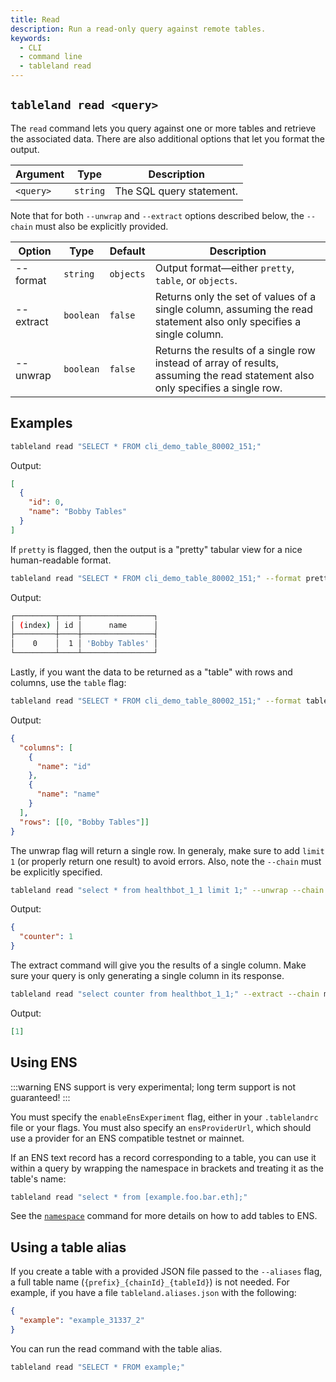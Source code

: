 ```yaml
---
title: Read
description: Run a read-only query against remote tables.
keywords:
  - CLI
  - command line
  - tableland read
---
```


## `tableland read <query>`

The `read` command lets you query against one or more tables and retrieve the associated data. There are also additional options that let you format the output.

| Argument  | Type     | Description              |
| --------- | -------- | ------------------------ |
| `<query>` | `string` | The SQL query statement. |

Note that for both `--unwrap` and `--extract` options described below, the `--chain` must also be explicitly provided.

<!--prettier-ignore-->
| Option    | Type      | Default | Description                                           |
| --------- | --------- | ------- | ----------------------------------------------------- |
| --format  | `string`  | `objects` | Output format—either `pretty`, `table`, or `objects`. |
| --extract | `boolean` | `false` | Returns only the set of values of a single column, assuming the read statement also only specifies a single column. |
| --unwrap  | `boolean` | `false` | Returns the results of a single row instead of array of results, assuming the read statement also only specifies a single row. |

## Examples

```bash
tableland read "SELECT * FROM cli_demo_table_80002_151;"
```

Output:

```json
[
  {
    "id": 0,
    "name": "Bobby Tables"
  }
]
```

If `pretty` is flagged, then the output is a "pretty" tabular view for a nice human-readable format.

```bash
tableland read "SELECT * FROM cli_demo_table_80002_151;" --format pretty
```

Output:

```bash
┌─────────┬────┬────────────────┐
│ (index) │ id │      name      │
├─────────┼────┼────────────────┤
│    0    │  1 │ 'Bobby Tables' │
└─────────┴────┴────────────────┘
```

Lastly, if you want the data to be returned as a "table" with rows and columns, use the `table` flag:

```bash
tableland read "SELECT * FROM cli_demo_table_80002_151;" --format table
```

Output:

```json
{
  "columns": [
    {
      "name": "id"
    },
    {
      "name": "name"
    }
  ],
  "rows": [[0, "Bobby Tables"]]
}
```

The unwrap flag will return a single row. In generaly, make sure to add `limit 1` (or properly return one result) to avoid errors. Also, note the `--chain` must be explicitly specified.

```bash
tableland read "select * from healthbot_1_1 limit 1;" --unwrap --chain mainnet
```

Output:

```json
{
  "counter": 1
}
```

The extract command will give you the results of a single column. Make sure your query is only generating a single column in its response.

```bash
tableland read "select counter from healthbot_1_1;" --extract --chain mainnet
```

Output:

```json
[1]
```

## Using ENS

:::warning
ENS support is very experimental; long term support is not guaranteed!
:::

You must specify the `enableEnsExperiment` flag, either in your `.tablelandrc` file or your flags. You must also specify an `ensProviderUrl`, which should use a provider for an ENS compatible testnet or mainnet.

If an ENS text record has a record corresponding to a table, you can use it within a query by wrapping the namespace in brackets and treating it as the table's name:

```bash
tableland read "select * from [example.foo.bar.eth];"
```

See the [`namespace`](/cli/namespace) command for more details on how to add tables to ENS.

## Using a table alias

If you create a table with a provided JSON file passed to the `--aliases` flag, a full table name (`{prefix}_{chainId}_{tableId}`) is not needed. For example, if you have a file `tableland.aliases.json` with the following:

```json title="./tableland.aliases.json"
{
  "example": "example_31337_2"
}
```

You can run the read command with the table alias.

```bash
tableland read "SELECT * FROM example;"
```
